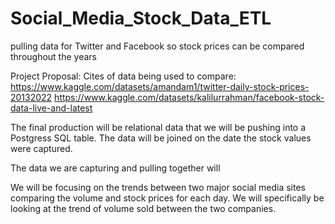 # Social_Media_Stock_Data_ETL
pulling data for Twitter and Facebook so stock prices can be compared throughout the years

Project Proposal:
Cites of data being used to compare:
https://www.kaggle.com/datasets/amandam1/twitter-daily-stock-prices-20132022
https://www.kaggle.com/datasets/kalilurrahman/facebook-stock-data-live-and-latest

The final production will be relational data that we will be pushing into a Postgress SQL table. The data will be joined on the date the stock values were captured.

The data we are capturing and pulling together will 

We will be focusing on the trends between two major social media sites comparing the volume and stock prices for each day. We will specifically be looking at the trend of volume sold between the two companies. 